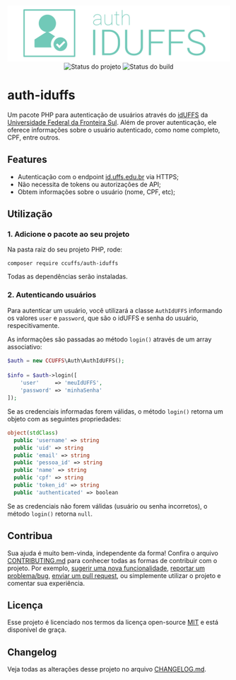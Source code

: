 <p align="center">
    <img src=".github/logo.png" title="Logo do projeto"><br />
    <img src="https://img.shields.io/maintenance/yes/2020?style=for-the-badge" title="Status do projeto">
    <img src="https://img.shields.io/travis/ccuffs/auth-iduffs?style=for-the-badge" title="Status do build">
</p>

# auth-iduffs

Um pacote PHP para autenticação de usuários através do [idUFFS](https://id.uffs.edu.br) da [Universidade Federal da Fronteira Sul](https://www.uffs.edu.br). Além de prover autenticação, ele oferece informações sobre o usuário autenticado, como nome completo, CPF, entre outros.

## Features

* Autenticação com o endpoint [id.uffs.edu.br](https://id.uffs.edu.br) via HTTPS;
* Não necessita de tokens ou autorizações de API;
* Obtem informações sobre o usuário (nome, CPF, etc);

## Utilização

### 1. Adicione o pacote ao seu projeto

Na pasta raiz do seu projeto PHP, rode:

```
composer require ccuffs/auth-iduffs
```

Todas as dependências serão instaladas.

### 2. Autenticando usuários

Para autenticar um usuário, você utilizará a classe `AuthIdUFFS` informando os valores `user` e `password`, que são o idUFFS e senha do usuário, respecitivamente.

As informações são passadas ao método `login()` através de um array associativo:

```php
$auth = new CCUFFS\Auth\AuthIdUFFS();

$info = $auth->login([
    'user'     => 'meuIdUFFS',
    'password' => 'minhaSenha'
]);
```

Se as credenciais informadas forem válidas, o método `login()` retorna um objeto com as seguintes propriedades:

```php
object(stdClass)
  public 'username' => string
  public 'uid' => string
  public 'email' => string
  public 'pessoa_id' => string
  public 'name' => string
  public 'cpf' => string
  public 'token_id' => string 
  public 'authenticated' => boolean
``` 

Se as credenciais não forem válidas (usuário ou senha incorretos), o método `login()` retorna `null`.

## Contribua

Sua ajuda é muito bem-vinda, independente da forma! Confira o arquivo [CONTRIBUTING.md](CONTRIBUTING.md) para conhecer todas as formas de contribuir com o projeto. Por exemplo, [sugerir uma nova funcionalidade](https://github.com/ccuffs/auth-iduffs/issues/new?assignees=&labels=&template=feature_request.md&title=), [reportar um problema/bug](https://github.com/ccuffs/auth-iduffs/issues/new?assignees=&labels=bug&template=bug_report.md&title=), [enviar um pull request](https://github.com/ccuffs/hacktoberfest/blob/master/docs/tutorial-pull-request.md), ou simplemente utilizar o projeto e comentar sua experiência.


## Licença

Esse projeto é licenciado nos termos da licença open-source [MIT](https://choosealicense.com/licenses/mit) e está disponível de graça.

## Changelog

Veja todas as alterações desse projeto no arquivo [CHANGELOG.md](CHANGELOG.md).
